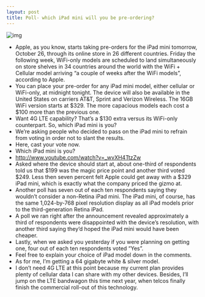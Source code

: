 ```yaml
---
layout: post
title: Poll- which iPad mini will you be pre-ordering?
---
```

![img](http://media.idownloadblog.com/wp-content/uploads/2012/10/iPad-mini-promo-users-004.jpg)
* Apple, as you know, starts taking pre-orders for the iPad mini tomorrow, October 26, through its online store in 26 different countries. Friday the following week, WiFi-only models are scheduled to land simultaneously on store shelves in 34 countries around the world with the WiFi + Cellular model arriving “a couple of weeks after the WiFi models”, according to Apple.
* You can place your pre-order for any iPad mini model, either cellular or WiFi-only, at midnight tonight. The device will also be available in the United States on carriers AT&T, Sprint and Verizon Wireless. The 16GB WiFi version starts at $329. The more capacious models each cost a $100 more than the previous one.
* Want 4G LTE capability? That’s a $130 extra versus its WiFi-only counterpart. So, which iPad mini is you?
* We’re asking people who decided to pass on the iPad mini to refrain from voting in order not to slant the results.
* Here, cast your vote now.
* Which iPad mini is you?
* http://www.youtube.com/watch?v=_wvXH4TtzZw
* Asked where the device should start at, about one-third of respondents told us that $199 was the magic price point and another third voted $249. Less then seven percent felt Apple could get away with a $329 iPad mini, which is exactly what the company priced the gizmo at.
* Another poll has seven out of each ten respondents saying they wouldn’t consider a non-Retina iPad mini. The iPad mini, of course, has the same 1,024-by-768 pixel resolution display as all iPad models prior to the third-generation Retina iPad.
* A poll we ran right after the announcement revealed approximately a third of respondents were disappointed with the device’s resolution, with another third saying they’d hoped the iPad mini would have been cheaper.
* Lastly, when we asked you yesterday if you were planning on getting one, four out of each ten respondents voted “Yes”.
* Feel free to explain your choice of iPad model down in the comments.
* As for me, I’m getting a 64 gigabyte white & silver model.
* I don’t need 4G LTE at this point because my current plan provides plenty of cellular data I can share with my other devices. Besides, I’ll jump on the LTE bandwagon this time next year, when telcos finally finish the commercial roll-out of this technology.

